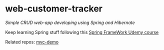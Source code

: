 # web-customer-tracker
*Simple CRUD web-app developing using Spring and Hibernate*

Keep learning Spring stuff following this [Spring FrameWork Udemy course](https://www.udemy.com/course/spring-hibernate-tutorial/)

Related repos:
[mvc-demo](https://github.com/Evgenen96/spring-mvc-demo)
